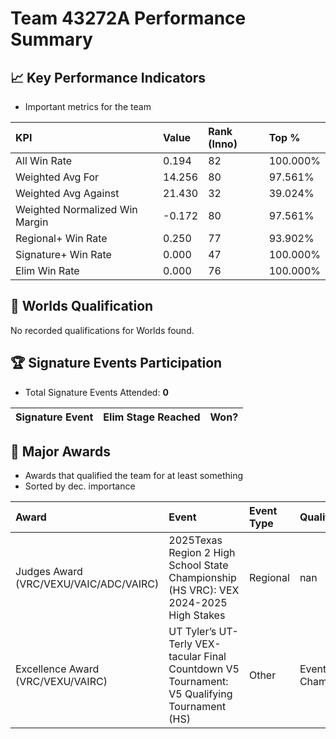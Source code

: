 # Team 43272A Performance Summary

## 📈 Key Performance Indicators
- Important metrics for the team

| KPI | Value | Rank (Inno) | Top % |
|:---|:-----|:----|:-----|
| All Win Rate | 0.194 | 82 | 100.000% |
| Weighted Avg For | 14.256 | 80 | 97.561% |
| Weighted Avg Against | 21.430 | 32 | 39.024% |
| Weighted Normalized Win Margin | -0.172 | 80 | 97.561% |
| Regional+ Win Rate | 0.250 | 77 | 93.902% |
| Signature+ Win Rate | 0.000 | 47 | 100.000% |
| Elim Win Rate | 0.000 | 76 | 100.000% |


## 🎯 Worlds Qualification
No recorded qualifications for Worlds found.

## 🏆 Signature Events Participation
- Total Signature Events Attended: **0**

| Signature Event | Elim Stage Reached | Won? |
|:----------------|:-------------------|:----|


## 🥇 Major Awards
- Awards that qualified the team for at least something
- Sorted by dec. importance

| Award | Event | Event Type | Qualification |
|:------|:------|:-----------|:--------------|
| Judges Award (VRC/VEXU/VAIC/ADC/VAIRC) | 2025Texas Region 2 High School State Championship (HS VRC): VEX 2024-2025 High Stakes | Regional | nan |
| Excellence Award (VRC/VEXU/VAIRC) | UT Tyler’s UT-Terly VEX-tacular Final Countdown V5 Tournament: V5 Qualifying Tournament (HS) | Other | Event Region Championship |


